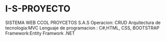 # I-S-PROYECTO
SISTEMA WEB CCOL PROYCETOS S.A.S
Operacion: CRUD
Arquitectura de tecnologia:MVC
Lenguaje de programacion : C#,HTML, CSS, BOOTSTRAP
Framework:Entity Framwork .NET

